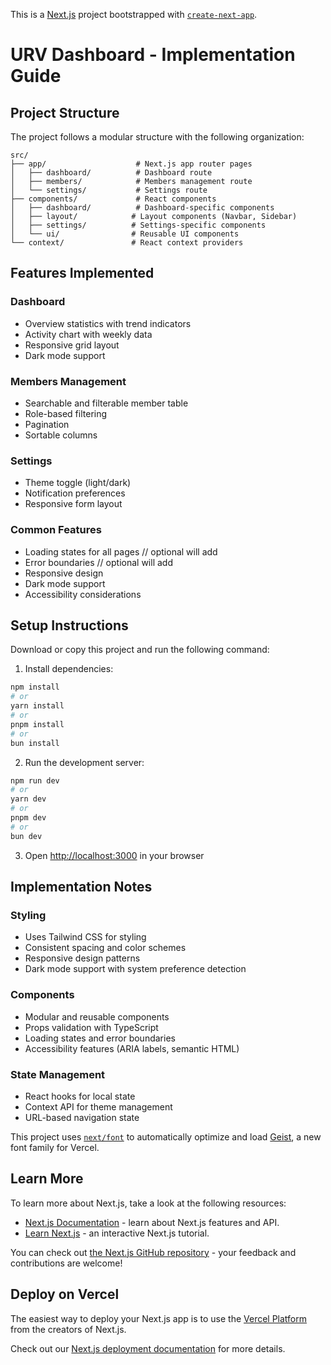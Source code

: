 This is a [Next.js](https://nextjs.org) project bootstrapped with [`create-next-app`](https://nextjs.org/docs/app/api-reference/cli/create-next-app).

# URV Dashboard - Implementation Guide

## Project Structure

The project follows a modular structure with the following organization:

```
src/
├── app/                    # Next.js app router pages
│   ├── dashboard/          # Dashboard route
│   ├── members/            # Members management route
│   └── settings/           # Settings route
├── components/             # React components
│   ├── dashboard/          # Dashboard-specific components
│   ├── layout/            # Layout components (Navbar, Sidebar)
│   ├── settings/          # Settings-specific components
│   └── ui/                # Reusable UI components
└── context/               # React context providers
```

## Features Implemented

### Dashboard
- Overview statistics with trend indicators
- Activity chart with weekly data
- Responsive grid layout
- Dark mode support

### Members Management
- Searchable and filterable member table
- Role-based filtering
- Pagination
- Sortable columns

### Settings
- Theme toggle (light/dark)
- Notification preferences
- Responsive form layout

### Common Features
- Loading states for all pages // optional will add
- Error boundaries // optional will add
- Responsive design
- Dark mode support
- Accessibility considerations

## Setup Instructions

Download or copy this project and run the following command:

1. Install dependencies:
```bash
npm install
# or
yarn install
# or
pnpm install
# or
bun install
```

2. Run the development server:
```bash
npm run dev
# or
yarn dev
# or
pnpm dev
# or
bun dev
```

3. Open [http://localhost:3000](http://localhost:3000) in your browser

## Implementation Notes

### Styling
- Uses Tailwind CSS for styling
- Consistent spacing and color schemes
- Responsive design patterns
- Dark mode support with system preference detection

### Components
- Modular and reusable components
- Props validation with TypeScript
- Loading states and error boundaries
- Accessibility features (ARIA labels, semantic HTML)

### State Management
- React hooks for local state
- Context API for theme management
- URL-based navigation state


This project uses [`next/font`](https://nextjs.org/docs/app/building-your-application/optimizing/fonts) to automatically optimize and load [Geist](https://vercel.com/font), a new font family for Vercel.

## Learn More

To learn more about Next.js, take a look at the following resources:

- [Next.js Documentation](https://nextjs.org/docs) - learn about Next.js features and API.
- [Learn Next.js](https://nextjs.org/learn) - an interactive Next.js tutorial.

You can check out [the Next.js GitHub repository](https://github.com/vercel/next.js) - your feedback and contributions are welcome!

## Deploy on Vercel

The easiest way to deploy your Next.js app is to use the [Vercel Platform](https://vercel.com/new?utm_medium=default-template&filter=next.js&utm_source=create-next-app&utm_campaign=create-next-app-readme) from the creators of Next.js.

Check out our [Next.js deployment documentation](https://nextjs.org/docs/app/building-your-application/deploying) for more details.
